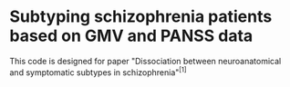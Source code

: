 # Subtyping schizophrenia patients based on GMV and PANSS data
This code is designed for paper "Dissociation between neuroanatomical and symptomatic subtypes in schizophrenia"$^{[1]}$
